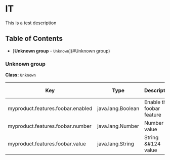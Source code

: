 # IT
This is a test description
## Table of Contents
* [**Unknown group** - `Unknown`](#Unknown group)

### Unknown group
**Class:** `Unknown`

|Key|Type|Description|Default value|Deprecation|
|---|----|-----------|-------------|-----------|
| myproduct.features.foobar.enabled| java.lang.Boolean| Enable the foobar feature| true| | 
| myproduct.features.foobar.number| java.lang.Number| Number value| 12.99| | 
| myproduct.features.foobar.value| java.lang.String| String &amp;#124 value| Hello &amp;#124 world| | 



